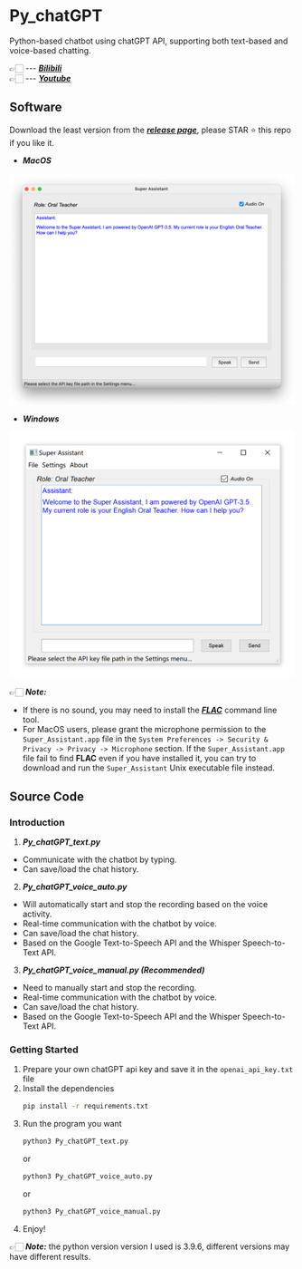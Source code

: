 # Py_chatGPT
Python-based chatbot using chatGPT API, supporting both text-based and voice-based chatting.   

👉🏻 --- [***Bilibili***](https://www.bilibili.com/video/BV1654y1M7By/)   
👉🏻 --- [***Youtube***](https://youtu.be/iyeYOZbsM9c)  

## Software
Download the least version from the [***release page***](https://github.com/aguang5241/Py_chatGPT/releases), please STAR ⭐️ this repo if you like it.
* ***MacOS***   
<div align=left><img src='https://raw.githubusercontent.com/aguang5241/Py_chatGPT/main/res/interface_mac.png' alt='' width='700'/></div>   

* ***Windows***
<div align=left><img src='https://raw.githubusercontent.com/aguang5241/Py_chatGPT/main/res/interface_win.png' alt='' width='700'/></div>

👉🏻 ***Note:*** 
* If there is no sound, you may need to install the [***FLAC***](https://xiph.org/flac/download.html) command line tool.
* For MacOS users, please grant the microphone permission to the `Super_Assistant.app` file in the `System Preferences -> Security & Privacy -> Privacy -> Microphone` section. If the `Super_Assistant.app` file fail to find **FLAC** even if you have installed it, you can try to download and run the `Super_Assistant` Unix executable file instead.

## Source Code
### Introduction
1. ***Py_chatGPT_text.py***
* Communicate with the chatbot by typing.
* Can save/load the chat history.

2. ***Py_chatGPT_voice_auto.py***
* Will automatically start and stop the recording based on the voice activity.
* Real-time communication with the chatbot by voice.
* Can save/load the chat history.
* Based on the Google Text-to-Speech API and the Whisper Speech-to-Text API.

3. ***Py_chatGPT_voice_manual.py (Recommended)***
* Need to manually start and stop the recording.
* Real-time communication with the chatbot by voice.
* Can save/load the chat history.
* Based on the Google Text-to-Speech API and the Whisper Speech-to-Text API.

### Getting Started
1. Prepare your own chatGPT api key and save it in the `openai_api_key.txt` file
2. Install the dependencies
    ```bash
    pip install -r requirements.txt
    ```
3. Run the program you want
    ```bash
    python3 Py_chatGPT_text.py
    ``` 
    or
    ```bash
    python3 Py_chatGPT_voice_auto.py
    ```
    or
    ```bash
    python3 Py_chatGPT_voice_manual.py
    ```
4. Enjoy!

👉🏻 ***Note:*** the python version version I used is 3.9.6, different versions may have different results.
